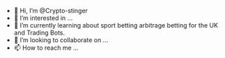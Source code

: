 - 👋 Hi, I’m @Crypto-stinger
- 👀 I’m interested in ...
- 🌱 I’m currently learning about sport betting arbitrage betting for the UK and Trading Bots.
- 💞️ I’m looking to collaborate on ...
- 📫 How to reach me ...

<!---
Crypto-stinger/Crypto-stinger is a ✨ special ✨ repository because its `README.md` (this file) appears on your GitHub profile.
You can click the Preview link to take a look at your changes.
--->
